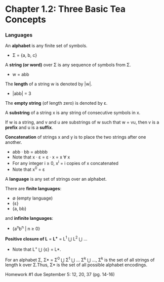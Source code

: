 # Chapter 1.2: Three Basic Tea Concepts
### Languages

An **alphabet** is any finite set of symbols. 
- Σ = {a, b, c}

A **string (or word)** over Σ is any sequence of symbols from Σ.
- w = abb

The **length** of a string w is denoted by |w|.
- |abb| = 3

The **empty string** (of length zero) is denoted by ε.

A **substring** of a string x is any string of consecutive symbols in x.

If w is a string, and v and u are substrings of w such that w = vu, then v is a **prefix** and u is a **suffix**.

**Concatenation** of strings x and y is to place the two strings after one another.
- abb · bb = abbbb
- Note that x · ε = ε · x = x ∀ x
- For any integer i ≥ 0, x<sup>i</sup> = i copies of x concatenated
- Note that x<sup>0</sup> = ε

A **language** is any set of strings over an alphabet.

There are **finite languages**:
- ∅ (empty language)
- {ε}
- {a, bb}

and **infinite languages**:
- {a<sup>n</sup>b<sup>n</sup> | n ≥ 0}

**Positive closure of L** = **L<sup>+</sup>** = L<sup>1</sup> ⋃ L<sup>2</sup> ⋃ ...
- Note that L<sup>+</sup> ⋃ {ε} = L*.

For an alphabet Σ, Σ* = Σ<sup>0</sup> ⋃ Σ<sup>1</sup> ⋃ ... Σ<sup>k</sup> ⋃ ..., Σ<sup>k</sup> is the set of
all strings of length k over Σ.Thus, Σ* is the set of all possible alphabet encodings.

Homework #1 due September 5:
12, 20, 37 (pg. 14-16)



